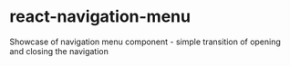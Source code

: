# react-navigation-menu
Showcase of navigation menu component - simple transition of opening and closing the navigation
